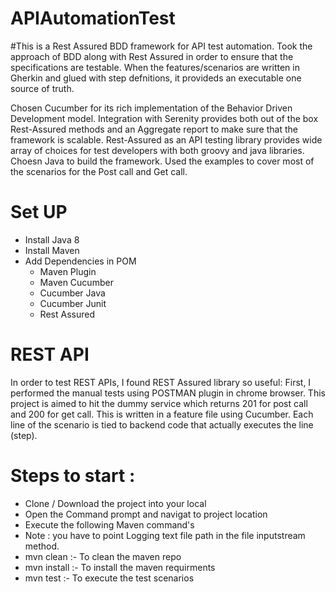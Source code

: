 # APIAutomationTest
#This is a Rest Assured BDD framework for API test automation. 
Took the approach of BDD along with Rest Assured in order to ensure that the specifications are testable. 
When the features/scenarios are written in Gherkin and glued with step defnitions, 
it provideds an executable one source of truth.

Chosen Cucumber for its rich implementation of the Behavior Driven Development model. 
Integration with Serenity provides both out of the box Rest-Assured methods and an Aggregate report to make sure that the framework is scalable. 
Rest-Assured as an API testing library provides wide array of choices for test developers with both groovy and java libraries. 
Choesn Java to build the framework.
Used the examples to cover most of the scenarios for the Post call and Get call.

# Set UP
- Install Java 8
- Install Maven 
- Add Dependencies in POM
    - Maven Plugin
    - Maven Cucumber
    - Cucumber Java
    - Cucumber Junit
    - Rest Assured
    
# REST API
In order to test REST APIs, I found REST Assured library so useful:
First, I performed the manual tests using POSTMAN plugin in chrome browser.
This project is aimed to hit the dummy service which returns 201 for post call and 200 for get call. This is written in a feature file using Cucumber.
Each line of the scenario is tied to backend code that actually executes the line (step).

# Steps to start :
- Clone / Download the project into your local
- Open the Command prompt and navigat to project location
- Execute the following Maven command's
- Note : you have to point Logging text file path in the file inputstream method.
- mvn clean :- To clean the maven repo
- mvn install :- To install the maven requirments
- mvn test :- To execute the test scenarios
    
